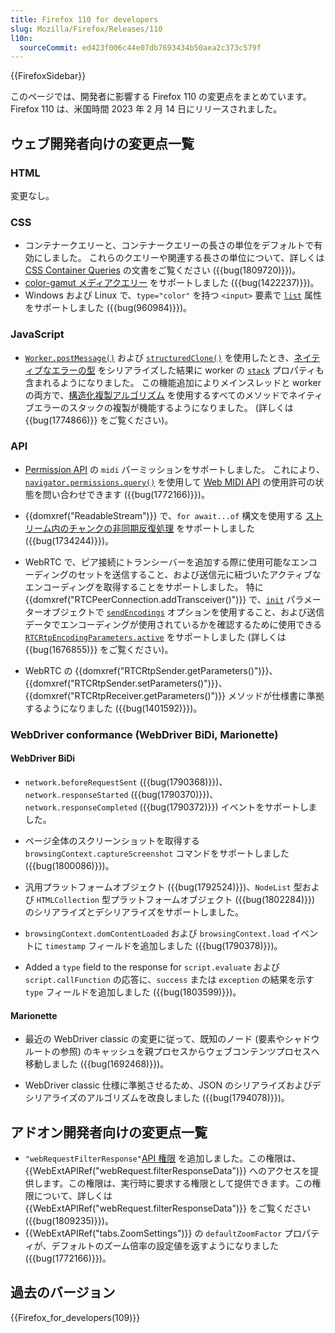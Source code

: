 ```yaml
---
title: Firefox 110 for developers
slug: Mozilla/Firefox/Releases/110
l10n: 
  sourceCommit: ed423f006c44e07db7693434b50aea2c373c579f
---
```


{{FirefoxSidebar}}

このページでは、開発者に影響する Firefox 110 の変更点をまとめています。Firefox 110 は、米国時間 2023 年 2 月 14 日にリリースされました。

## ウェブ開発者向けの変更点一覧

### HTML

変更なし。

### CSS

- コンテナークエリーと、コンテナークエリーの長さの単位をデフォルトで有効にしました。
  これらのクエリーや関連する長さの単位について、詳しくは [CSS Container Queries](/ja/docs/Web/CSS/CSS_Container_Queries#container_query_length_units) の文書をご覧ください ({{bug(1809720)}})。
- [color-gamut メディアクエリー](/ja/docs/Web/CSS/@media/color-gamut) をサポートしました ({{bug(1422237)}})。
- Windows および Linux で、`type="color"` を持つ `<input>` 要素で [`list`](/ja/docs/Web/HTML/Element/datalist#color_type) 属性をサポートしました ({{bug(960984)}})。

### JavaScript

- [`Worker.postMessage()`](/ja/docs/Web/API/Worker/postMessage) および [`structuredClone()`](/ja/docs/Web/API/structuredClone) を使用したとき、[ネイティブなエラーの型](/ja/docs/Web/JavaScript/Reference/Global_Objects/Error#error_types) をシリアライズした結果に worker の [`stack`](/ja/docs/Web/JavaScript/Reference/Global_Objects/Error/stack) プロパティも含まれるようになりました。
  この機能追加によりメインスレッドと worker の両方で、[構造化複製アルゴリズム](/ja/docs/Web/API/Web_Workers_API/Structured_clone_algorithm) を使用するすべてのメソッドでネイティブエラーのスタックの複製が機能するようになりました。
  (詳しくは {{bug(1774866)}} をご覧ください)。

### API

- [Permission API](/ja/docs/Web/API/Permissions_API) の `midi` パーミッションをサポートしました。
  これにより、[`navigator.permissions.query()`](/ja/docs/Web/API/Permissions/query) を使用して [Web MIDI API](/ja/docs/Web/API/Web_MIDI_API) の使用許可の状態を問い合わせできます ({{bug(1772166)}})。

- {{domxref("ReadableStream")}} で、`for await...of` 構文を使用する [ストリーム内のチャンクの非同期反復処理](/ja/docs/Web/API/ReadableStream#async_iteration) をサポートしました ({{bug(1734244)}})。

- WebRTC で、ピア接続にトランシーバーを追加する際に使用可能なエンコーディングのセットを送信すること、および送信元に紐づいたアクティブなエンコーディングを取得することをサポートしました。
  特に {{domxref("RTCPeerConnection.addTransceiver()")}} で、[`init`](/ja/docs/Web/API/RTCPeerConnection/addTransceiver#init) パラメーターオブジェクトで [`sendEncodings`](/ja/docs/Web/API/RTCPeerConnection/addTransceiver#sendencodings) オプションを使用すること、および送信データでエンコーディングが使用されているかを確認するために使用できる [`RTCRtpEncodingParameters.active`](/ja/docs/Web/API/RTCRtpEncodingParameters#active) をサポートしました
  (詳しくは {{bug(1676855)}} をご覧ください)。

- WebRTC の {{domxref("RTCRtpSender.getParameters()")}}、{{domxref("RTCRtpSender.setParameters()")}}、{{domxref("RTCRtpReceiver.getParameters()")}} メソッドが仕様書に準拠するようになりました ({{bug(1401592)}})。

### WebDriver conformance (WebDriver BiDi, Marionette)

#### WebDriver BiDi

- `network.beforeRequestSent` ({{bug(1790368)}})、`network.responseStarted` ({{bug(1790370)}})、`network.responseCompleted` ({{bug(1790372)}}) イベントをサポートしました。

- ページ全体のスクリーンショットを取得する `browsingContext.captureScreenshot` コマンドをサポートしました ({{bug(1800086)}})。

- 汎用プラットフォームオブジェクト ({{bug(1792524)}})、`NodeList` 型および `HTMLCollection` 型プラットフォームオブジェクト ({{bug(1802284)}}) のシリアライズとデシリアライズをサポートしました。

- `browsingContext.domContentLoaded` および `browsingContext.load` イベントに `timestamp` フィールドを追加しました ({{bug(1790378)}})。

- Added a `type` field to the response for `script.evaluate` および `script.callFunction` の応答に、`success` または `exception` の結果を示す `type` フィールドを追加しました ({{bug(1803599)}})。

#### Marionette

- 最近の WebDriver classic の変更に従って、既知のノード (要素やシャドウルートの参照) のキャッシュを親プロセスからウェブコンテンツプロセスへ移動しました ({{bug(1692468)}})。

- WebDriver classic 仕様に準拠させるため、JSON のシリアライズおよびデシリアライズのアルゴリズムを改良しました ({{bug(1794078)}})。

## アドオン開発者向けの変更点一覧

- `"webRequestFilterResponse"`[API 権限](/ja/docs/Mozilla/Add-ons/WebExtensions/manifest.json/permissions#api_permissions) を追加しました。この権限は、{{WebExtAPIRef("webRequest.filterResponseData")}} へのアクセスを提供します。この権限は、実行時に要求する権限として提供できます。この権限について、詳しくは {{WebExtAPIRef("webRequest.filterResponseData")}} をご覧ください ({{bug(1809235)}})。
- {{WebExtAPIRef("tabs.ZoomSettings")}} の `defaultZoomFactor` プロパティが、デフォルトのズーム倍率の設定値を返すようになりました ({{bug(1772166)}})。

## 過去のバージョン

{{Firefox_for_developers(109)}}
